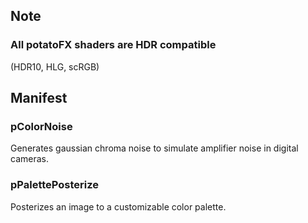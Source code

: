 ## Note
### All potatoFX shaders are HDR compatible
(HDR10, HLG, scRGB)

## Manifest
### pColorNoise
Generates gaussian chroma noise to simulate amplifier noise in digital cameras.

### pPalettePosterize
Posterizes an image to a customizable color palette.
